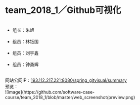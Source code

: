 # team_2018_1／Github可视化
<ul>
  <li>组长：朱旭</li>
  <li>组员：林钰国</li>
  <li>组员：刘宇鑫</li>
  <li>组员：钟勇辉</li>
</ul>
</br>
网站公网IP：<a href="http://193.112.217.221:8080/spring_gitvisual/summary">193.112.217.221:8080/spring_gitvisual/summary</a>
</br>
预览：
</br>
![image](https://github.com/software-case-course/team_2018_1/blob/master/web_screenshot/preview.png)
